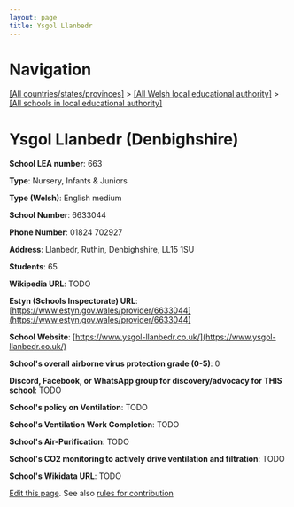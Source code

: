```yaml
---
layout: page
title: Ysgol Llanbedr
---
```

# Navigation

[[All countries/states/provinces]](../../..) > [[All Welsh local educational authority]](../..) > [[All schools in local educational authority]](..)

# Ysgol Llanbedr (Denbighshire)

**School LEA number**: 663

**Type**: Nursery, Infants & Juniors

**Type (Welsh)**: English medium

**School Number**: 6633044

**Phone Number**: 01824 702927

**Address**: Llanbedr, Ruthin, Denbighshire, LL15 1SU

**Students**: 65

**Wikipedia URL**: TODO

**Estyn (Schools Inspectorate) URL**: [https://www.estyn.gov.wales/provider/6633044](https://www.estyn.gov.wales/provider/6633044)

**School Website**: [https://www.ysgol-llanbedr.co.uk/](https://www.ysgol-llanbedr.co.uk/)

**School's overall airborne virus protection grade (0-5)**: 0

**Discord, Facebook, or WhatsApp group for discovery/advocacy for THIS school**: TODO

**School's policy on Ventilation**: TODO

**School's Ventilation Work Completion**: TODO

**School's Air-Purification**: TODO

**School's CO2 monitoring to actively drive ventilation and filtration**: TODO

**School's Wikidata URL**: TODO




[Edit this page](https://github.com/ventilate-schools/Wales/edit/prif/./Denbighshire/Ysgol_Llanbedr.md). See also [rules for contribution](../../../contribution-rules/)